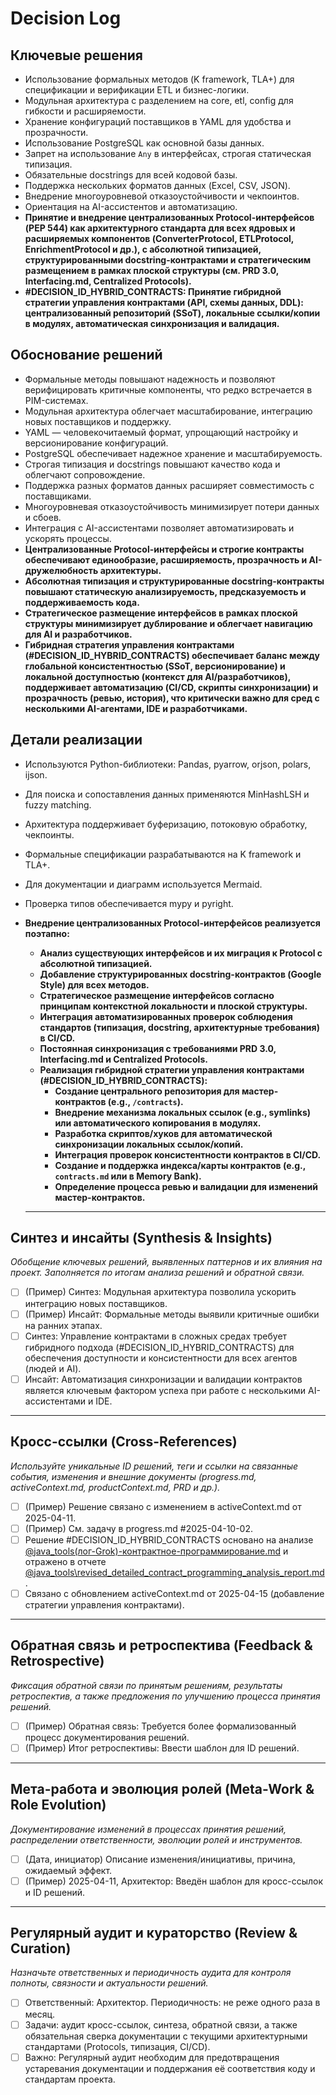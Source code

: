 # Decision Log

## Ключевые решения

- Использование формальных методов (K framework, TLA+) для спецификации и верификации ETL и бизнес-логики.
- Модульная архитектура с разделением на core, etl, config для гибкости и расширяемости.
- Хранение конфигураций поставщиков в YAML для удобства и прозрачности.
- Использование PostgreSQL как основной базы данных.
- Запрет на использование `Any` в интерфейсах, строгая статическая типизация.
- Обязательные docstrings для всей кодовой базы.
- Поддержка нескольких форматов данных (Excel, CSV, JSON).
- Внедрение многоуровневой отказоустойчивости и чекпоинтов.
- Ориентация на AI-ассистентов и автоматизацию.
- **Принятие и внедрение централизованных Protocol-интерфейсов (PEP 544) как архитектурного стандарта для всех ядровых и расширяемых компонентов (ConverterProtocol, ETLProtocol, EnrichmentProtocol и др.), с абсолютной типизацией, структурированными docstring-контрактами и стратегическим размещением в рамках плоской структуры (см. PRD 3.0, Interfacing.md, Centralized Protocols).**
- **#DECISION_ID_HYBRID_CONTRACTS: Принятие гибридной стратегии управления контрактами (API, схемы данных, DDL): централизованный репозиторий (SSoT), локальные ссылки/копии в модулях, автоматическая синхронизация и валидация.**
## Обоснование решений

- Формальные методы повышают надежность и позволяют верифицировать критичные компоненты, что редко встречается в PIM-системах.
- Модульная архитектура облегчает масштабирование, интеграцию новых поставщиков и поддержку.
- YAML — человекочитаемый формат, упрощающий настройку и версионирование конфигураций.
- PostgreSQL обеспечивает надежное хранение и масштабируемость.
- Строгая типизация и docstrings повышают качество кода и облегчают сопровождение.
- Поддержка разных форматов данных расширяет совместимость с поставщиками.
- Многоуровневая отказоустойчивость минимизирует потери данных и сбоев.
- Интеграция с AI-ассистентами позволяет автоматизировать и ускорять процессы.
- **Централизованные Protocol-интерфейсы и строгие контракты обеспечивают единообразие, расширяемость, прозрачность и AI-дружелюбность архитектуры.**
- **Абсолютная типизация и структурированные docstring-контракты повышают статическую анализируемость, предсказуемость и поддерживаемость кода.**
- **Стратегическое размещение интерфейсов в рамках плоской структуры минимизирует дублирование и облегчает навигацию для AI и разработчиков.**
- **Гибридная стратегия управления контрактами (#DECISION_ID_HYBRID_CONTRACTS) обеспечивает баланс между глобальной консистентностью (SSoT, версионирование) и локальной доступностью (контекст для AI/разработчиков), поддерживает автоматизацию (CI/CD, скрипты синхронизации) и прозрачность (ревью, история), что критически важно для сред с несколькими AI-агентами, IDE и разработчиками.**
## Детали реализации

- Используются Python-библиотеки: Pandas, pyarrow, orjson, polars, ijson.
- Для поиска и сопоставления данных применяются MinHashLSH и fuzzy matching.
- Архитектура поддерживает буферизацию, потоковую обработку, чекпоинты.
- Формальные спецификации разрабатываются на K framework и TLA+.
- Для документации и диаграмм используется Mermaid.
- Проверка типов обеспечивается mypy и pyright.
- **Внедрение централизованных Protocol-интерфейсов реализуется поэтапно:**
    - **Анализ существующих интерфейсов и их миграция к Protocol с абсолютной типизацией.**
    - **Добавление структурированных docstring-контрактов (Google Style) для всех методов.**
    - **Стратегическое размещение интерфейсов согласно принципам контекстной локальности и плоской структуры.**
    - **Интеграция автоматизированных проверок соблюдения стандартов (типизация, docstring, архитектурные требования) в CI/CD.**
    - **Постоянная синхронизация с требованиями PRD 3.0, Interfacing.md и Centralized Protocols.**
    - **Реализация гибридной стратегии управления контрактами (#DECISION_ID_HYBRID_CONTRACTS):**
        - **Создание центрального репозитория для мастер-контрактов (e.g., `/contracts`).**
        - **Внедрение механизма локальных ссылок (e.g., symlinks) или автоматического копирования в модулях.**
        - **Разработка скриптов/хуков для автоматической синхронизации локальных ссылок/копий.**
        - **Интеграция проверок консистентности контрактов в CI/CD.**
        - **Создание и поддержка индекса/карты контрактов (e.g., `contracts.md` или в Memory Bank).**
        - **Определение процесса ревью и валидации для изменений мастер-контрактов.**

   ---

## Синтез и инсайты (Synthesis & Insights)
_Обобщение ключевых решений, выявленных паттернов и их влияния на проект. Заполняется по итогам анализа решений и обратной связи._

- [ ] (Пример) Синтез: Модульная архитектура позволила ускорить интеграцию новых поставщиков.
- [ ] (Пример) Инсайт: Формальные методы выявили критичные ошибки на ранних этапах.
- [ ] Синтез: Управление контрактами в сложных средах требует гибридного подхода (#DECISION_ID_HYBRID_CONTRACTS) для обеспечения доступности и консистентности для всех агентов (людей и AI).
- [ ] Инсайт: Автоматизация синхронизации и валидации контрактов является ключевым фактором успеха при работе с несколькими AI-ассистентами и IDE.

---

## Кросс-ссылки (Cross-References)
_Используйте уникальные ID решений, теги и ссылки на связанные события, изменения и внешние документы (progress.md, activeContext.md, productContext.md, PRD и др.)._

- [ ] (Пример) Решение связано с изменением в activeContext.md от 2025-04-11.
- [ ] (Пример) См. задачу в progress.md #2025-04-10-02.
- [ ] Решение #DECISION_ID_HYBRID_CONTRACTS основано на анализе [@java_tools\(лог-Grok)-контрактное-программирование.md](../java_tools/(лог-Grok)-контрактное-программирование.md) и отражено в отчете [@java_tools\revised_detailed_contract_programming_analysis_report.md](../java_tools/revised_detailed_contract_programming_analysis_report.md).
- [ ] Связано с обновлением activeContext.md от 2025-04-15 (добавление стратегии управления контрактами).

---

## Обратная связь и ретроспектива (Feedback & Retrospective)
_Фиксация обратной связи по принятым решениям, результаты ретроспектив, а также предложения по улучшению процесса принятия решений._

- [ ] (Пример) Обратная связь: Требуется более формализованный процесс документирования решений.
- [ ] (Пример) Итог ретроспективы: Ввести шаблон для ID решений.

---

## Мета-работа и эволюция ролей (Meta-Work & Role Evolution)
_Документирование изменений в процессах принятия решений, распределении ответственности, эволюции ролей и инструментов._

- [ ] (Дата, инициатор) Описание изменения/инициативы, причина, ожидаемый эффект.
- [ ] (Пример) 2025-04-11, Архитектор: Введён шаблон для кросс-ссылок и ID решений.

---

## Регулярный аудит и кураторство (Review & Curation)
_Назначьте ответственных и периодичность аудита для контроля полноты, связности и актуальности решений._

- [ ] Ответственный: Архитектор. Периодичность: не реже одного раза в месяц.
- [ ] Задачи: аудит кросс-ссылок, синтеза, обратной связи, а также обязательная сверка документации с текущими архитектурными стандартами (Protocols, типизация, CI/CD).
- [ ] Важно: Регулярный аудит необходим для предотвращения устаревания документации и поддержания её соответствия коду и стандартам проекта.
